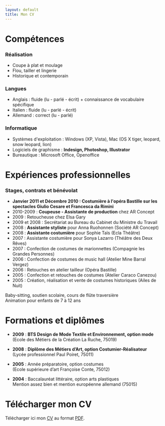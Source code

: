 ```yaml
---
layout: default
title: Mon CV
---
```


Compétences
===========

### Réalisation
 * Coupe à plat et moulage
 * Flou, tailler et lingerie
 * Historique et contemporain

### Langues
 * Anglais : fluide (lu - parlé - écrit) + connaissance de vocabulaire spécifique
 * Italien : fluide (lu - parlé - écrit)
 * Allemand : correct (lu - parlé)

### Informatique
 * Systèmes d'exploitation : Windows (XP, Vista), Mac (OS X tiger, leopard, snow leopard, lion)
 * Logiciels de graphisme : **Indesign, Photoshop, Illustrator**
 * Bureautique : Microsoft Office, Openoffice


Expériences professionnelles
============================

### Stages, contrats et bénévolat
 * **Janvier 2011 et Décembre 2010 : Costumière à l'opéra Bastille sur les spectacles Giulio Cesare et Francesca da Rimini**
 * 2010-2009 : **Coupeuse - Assistante de production** chez AR Concept
 * 2009 : Retoucheuse chez Elsa Gary
 * 2009 et 2008 : Secrétariat au Bureau du Cabinet du Ministre du Travail
 * 2008 : **Assistante styliste** pour Anna Ruohonnen (Société AR Concept)
 * 2008 : **Assistante costumière** pour Sophie Taïs (Ecla Théâtre)
 * 2007 : Assistante costumière pour Sonya Lazarro (Théâtre des Deux Rêves)
 * 2007 : Confection de costumes de marionnettes (Compagnie les Grandes Personnes)
 * 2006 : Confection de costumes de music hall (Atelier Mine Barral Vergez)
 * 2006 : Retouches en atelier tailleur (Opéra Bastille)
 * 2005 : Confection et retouches de costumes (Atelier Caraco Canezou)
 * 2005 : Création, réalisation et vente de costumes historiques (Ailes de Nuit)

Baby-sitting, soutien scolaire, cours de flûte traversière      
Animation pour enfants de 7 à 12 ans


Formations et diplômes
======================
 * **2009** : **BTS Design de Mode Textile et Environnement, option mode**          
    (Ecole des Métiers de la Création La Ruche, 75019)

 * **2008** : **Diplôme des Métiers d’Art, option Costumier-Réalisateur**           
    (Lycée professionnel Paul Poiret, 75011)

 * **2005** : Année préparatoire, option costumes         
    (Ecole supérieure d’art Françoise Conte, 75012)

 * **2004** : Baccalauréat littéraire, option arts plastiques     
    Mention assez bien et mention européenne allemand (75015)


Télécharger mon CV
==================
Télécharger ici mon [CV](/cv.pdf) au format [PDF](/cv.pdf).
